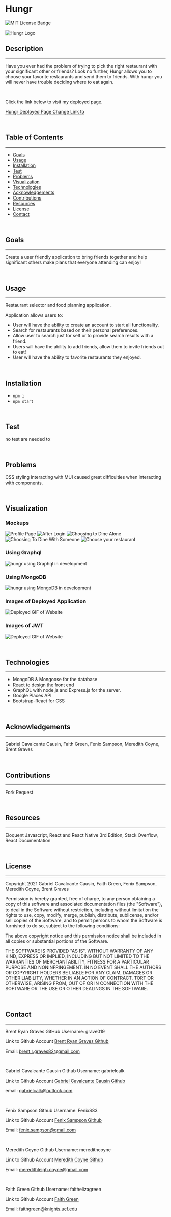 # Hungr

  ![MIT License Badge](https://img.shields.io/badge/License-MIT-yellow.svg)

![Hungr Logo](assets/images/hungr.jpg)
  ## Description
------
  Have you ever had the problem of trying to pick the right restaurant with your significant other or friends? Look no further, Hungr allows you to choose your favorite restaurants and send them to friends. With hungr you will never have trouble deciding where to eat again.
  
  <br>


  Click the link below to visit my deployed page.

  [Hungr Deployed Page Change Link to ](https://github.com/gabrielcalk/hungr)

<br>


  ## Table of Contents
  -------------
  * [Goals](#goals)
  * [Usage](#usage) 
  * [Installation](#installation)  
  * [Test](#test)
  * [Problems](#problems)
  * [Visualization](#visualization)
  * [Technologies](#technologies)
  * [Acknowledgements](#acknowledgements)
  * [Contributions](#contributions)
  * [Resources](#resources)
  * [License](#license) 
  * [Contact](#contact) 
  
  <br>


  ## Goals
------
Create a user friendly application to bring friends together and help significant others make plans that everyone attending can enjoy!

<br>

  ## Usage
-----
  Restaurant selector and food planning application.

  Application allows users to:
  * User will have the ability to create an account to start all functionality.
  * Search for restaurants based on their personal preferences.
  * Allow user to search just for self or to provide search results with a friend.
  * Users will have the ability to add friends, allow them to invite friends out to eat!
  * User will have the ability to favorite restaurants they enjoyed.

<br>


  ## Installation
  
 *  `npm i`
 *  `npm start`

<br>


  ## Test

  no test are needed to 

<br>


  ## Problems

  CSS styling interacting with MUI caused great difficulties when interacting with components.

<br>


  ## Visualization

  ### Mockups
  ![Profile Page](assets/images/Profile%20page.png)
  ![After Login](assets/images/AfterLogin.png)
  ![Choosing to Dine Alone](assets/images/soloquestions.png)
  ![Choosing To Dine With Someone](assets/images/friendquestions.png)
  ![Choose your restaurant](assets/images/restaurant%20swipe.png)

  ### Using Graphql
  ![hungr using Graphql in development](assets/images/hungrGraphql.png)

  ### Using MongoDB
  ![hungr using MongoDB in development](assets/images/hungrMongo.png)

  ### Images of Deployed Application
  ![Deployed GIF of Website](assets/images/hungr.gif)

   ### Images of JWT
  ![Deployed GIF of Website](assets/images/hungr.gif)

<br>

  ## Technologies
  ----------
  * MongoDB & Mongoose for the database
  * React to design the front end
  * GraphQL with node.js and Express.js for the server.
  * Google Places API
  * Bootstrap-React for CSS

<br>


  ## Acknowledgements
--------------
  Gabriel Cavalcante Causin, Faith Green, Fenix Sampson, Meredith Coyne, Brent Graves

<br>


  ## Contributions
-------------
  Fork Request

<br>


  ## Resources
 ------------------
  Eloquent Javascript, React and React Native 3rd Edition, Stack Overflow, React Documentation

<br>


  ## License
-----------------
  Copyright 2021 Gabriel Cavalcante Causin, Faith Green, Fenix Sampson, Meredith Coyne, Brent Graves

  Permission is hereby granted, free of charge, to any person obtaining a copy of this software and associated documentation files (the "Software"), to deal in the Software without restriction, including without limitation the rights to use, copy, modify, merge, publish, distribute, sublicense, and/or sell copies of the Software, and to permit persons to whom the Software is furnished to do so, subject to the following conditions:
  
  The above copyright notice and this permission notice shall be included in all copies or substantial portions of the Software.
  
  THE SOFTWARE IS PROVIDED "AS IS", WITHOUT WARRANTY OF ANY KIND, EXPRESS OR IMPLIED, INCLUDING BUT NOT LIMITED TO THE WARRANTIES OF MERCHANTABILITY, FITNESS FOR A PARTICULAR PURPOSE AND NONINFRINGEMENT. IN NO EVENT SHALL THE AUTHORS OR COPYRIGHT HOLDERS BE LIABLE FOR ANY CLAIM, DAMAGES OR OTHER LIABILITY, WHETHER IN AN ACTION OF CONTRACT, TORT OR OTHERWISE, ARISING FROM, OUT OF OR IN CONNECTION WITH THE SOFTWARE OR THE USE OR OTHER DEALINGS IN THE SOFTWARE.

<br>


  ## Contact
  ----------------
  Brent Ryan Graves GitHub Username: grave019  
 
  Link to Github Account [Brent Ryan Graves Github](https://github.com/grave019)

  Email: brent.r.graves82@gmail.com

  <br>

  Gabriel Cavalcante Causin Github Username: gabrielcalk

  Link to Github Account [Gabriel Cavalcante Causin Github](https://github.com/gabrielcalk)

  email: gabrielcalk@outlook.com

  <br>

  Fenix Sampson Github Username: FenixS83

  Link to Github Account [Fenix Sampson Github](https://github.com/FenixS83)

  Email: fenix.sampson@gmail.com

  <br>

  Meredith Coyne Github Username: meredithcoyne

  Link to Github Account [Meredith Coyne Github](https://github.com/meredithcoyne)

  Email: meredithleigh.coyne@gmail.com

  <br>

  Faith Green Github Username: faithelizagreen

  Link to Github Account [Faith Green](https://github.com/faithelizagreen)

  Email: faithgreen@knights.ucf.edu